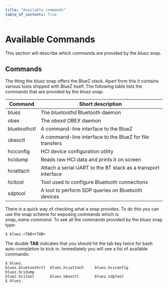 ```yaml
---
title: "Available commands"
table_of_contents: True
---
```


# Available Commands

This section will describe which commands are provided by the *bluez* snap.

## Commands

The thing the *bluez* snap offers the BlueZ stack. Apart from this it contains
various tools shipped with BlueZ itself. The following table lists the
commands that are provided by the *bluez* snap:

| Command      | Short description                                             |
|--------------|---------------------------------------------------------------|
| bluez        | The *bluetoothd* Bluetooth daemon                             |
| obex         | The *obexd* OBEX daemon                                       |
| bluetoothctl | A command-line interface to the BlueZ 			       |
| obexctl      | A command-line interface to the BlueZ for file transfers      |
| hciconfig    | HCI device configuration utility                              |
| hcidump      | Reads raw HCI data and prints it on screen                    |
| hciattach    | Attach a serial UART to the BT stack as a transport interface |
| hcitool      | Tool used to configure Bluetooth connections                  |
| sdptool      | A tool to perform SDP queries on Bluetooth devices            |

There is a quick way of checking what a snap provides. To do this you can use
the snap scheme for exposing commands which is *snap_name.command*. To see
all the commands provided by the *bluez* snap type:

```
$ bluez.<TAB><TAB>
```

The double **TAB** indicates that you should hit the tab key twice for bash
auto-completion to kick in. Immediately you will see a list of
available commands:

```
$ bluez.
bluez.bluetoothctl  bluez.hciattach     bluez.hciconfig     bluez.hcidump
bluez.hcitool       bluez.obexctl       bluez.sdptool       
$ bluez.
```
